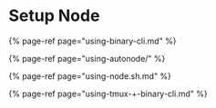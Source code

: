 # Setup Node

{% page-ref page="using-binary-cli.md" %}

{% page-ref page="using-autonode/" %}

{% page-ref page="using-node.sh.md" %}

{% page-ref page="using-tmux-+-binary-cli.md" %}



